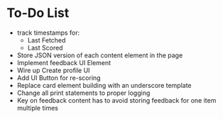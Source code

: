 # To-Do List

* track timestamps for:
  * Last Fetched
  * Last Scored
* Store JSON version of each content element in the page
* Implement feedback UI Element
* Wire up Create profile UI
* Add UI Button for re-scoring
* Replace card element building with an underscore template
* Change all print statements to proper logging
* Key on feedback content has to avoid storing feedback for one item multiple times
